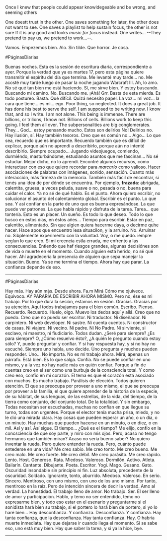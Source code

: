 Once I knew that people could appear knowldegeable and be wrong, and seeming others

One doestt trust in the other. One saves something for later, the other does not want to see. One saves a playlist to help sustain focus, the other is not sure If it is any good and looks *music for focus* instead. One writes... --They pretend to pay us, we  pretend to work...--. 

Vamos. Empezemos bien. Alo. Sin tilde. Que horror. Je cosa. 

#PáginasDiarias 

Buenas noches. Esta es la sesión de escritura diaria, correspondiente a ayer. Porque la verdad que ya es martes 17, pero esta página quiere transmitir el espíritu del día que termina. Me levanté muy tarde... no. Me acosté muy tarde luego de pasar la noche jugando Warcraft III. Ah, lo amo. No sé qué tan bien me está haciendo. Sí, me sirve bien. Y estoy buscando. Buscando mi camino. No. Buscando me. ¡Ahá! Grr. Basta de esta mierda. Es todo postureo. Basta. Qué difícil. Quizá necesito papel. La voz... mi voz... la cara que tiene... es mi... ego. Poor thing, so neglected. It does a great job. It has done his best to serve the self. I am supposed to be writing now. I know that, and so I write. I am not alone. This being is immense. There are billions, or trilions, I know not. Billions of cells. Billions work to keep this going. I feel them all over. The subpersonalities are big conglomerates. They... God... estoy pensando mucho. Estos son delirios No! Delirios no. Hay ilusión, sí. Hay también tesoros. Creo que es común no... Algo... Lo que sea, recuerdo que es importante. Recuerdo también que es difícil de explicar, porque aún no aprendí a describirlo, porque aún no intenté describirlo. Siempre ocupado... Jugando videojuegos, comiendo, durmiéndo, masturbándome, estudiando asuntos que me fascinan... No sé estudiar. Mejor dicho, no lo aprendí. Encontré algunos recursos, como interactuar con eso que quiero recordar para *marcarlo* como valioso. Hacer asociaciones de palabras con imágenes, sonido, sensación. Cuanto más interacción, más firmeza de la memoria. También más fácil de encontrar, si tenés una idea de por dónde se encuentra. Por ejemplo, **frazada**: abrigada, calentita, gruesa, a veces peluda, suave o no, pesada o no, buena para cuidar el calor. Ya no sé de qué hablo. Es el punto. Ahora quiero escribir, no solucionar el asunto del calentamiento global. Escribir es el punto. Lo que sea. Y así confiar en la parte de uno que es buena expresándose. La que puede ver patrones. La que habla rápido y disfruta de la tarea. Tarea... que tontería. Esto es un placer. Un sueño. Es todo lo que deseo. Todo lo que busco en estos días, en éstos añes... Tiempo para escribir. Estar en paz, calentito, alimentado. Sin que algien quiera hacerme daya, o decirme quhe hacer. Hace apos que encuentro lesa situacilon, y la arruino. No. Arruinar no. Sibplemente experimento con la voluntad. Voy, o me quedo. iempre seglun lo que creo. Si mi creencia estla errada, me enfrento a las consecuencias. Entiendo que haf riesgos grandes, algunas decisiónes son de vida o muerte en el momento. Cuando alguien está herido, no sé qué hacer. Ahí agradecería la presencia de alguien que sepa manejar la situación. Bueno. Ya se me termina el tiempo. Ahora hay que parar. La confianza depende de eso.

---
#PáginasDiarias 

Hay más. Hay aún más. Desde ahora. Fa.m Mirá Cómo me ojuivece. Equivoco. AY PARARÍA DE ESCRIBIR AHORA MISMO. Pero no, ése es mi trabajo. Por lo que dura la sesión, estamos en sesión. Gracias. Gracias por su atención. Aquí todos trabajamos para el bien común. Escribo. Pienso. Recuerdo. Recuerdo. Huelo, oigo. Muevo los dedos aquí y allá. Creo que no puedo. Creo que no puedo ser escritor. Ni traductor. Ni diseñador. Ni carpintero. Ni web developer. Ni sastre. Ni cuenta cuentos. Ni constructor de casas. Ni viajero. Ni vecino. Ni padre. Ni No Padre. Ni sirviente, si esclavo, ni maestro, ni fiudiciario. Todos dudan. ¿Seré para siempre? ¿Es para siempre? O, ¿Cómo resuelvo ésto?, ¿A quién le pregunto cuando estoy sólo? Y, puedo preguntar y confiar. Y si hay respuesta hay, y si no hay no escuché. Siempre uno habla, uno decide. Uno pregunta y muchos pueden responder. Uno... No importa. No es mi trabajo ahora. Mirá, apenas un párrafo. Está bien. Es lo que salga. Confía. No se puede confiar en uno mismo, y a la vez no hay nadie más en quién confiar. Porque a fin de cuentas creo en el ser como una burbuja de la consciencia total. Y como creo eso, confío en mi corazón. El tema es que el corazón está asociado con muchos. Es mucho trabajo. Parálisis de elección. Todos quieren atención. El que se preocupa por proveer a uno mismo, el que se preocupa por proveer a la familia, el que quiere aprender de la historia de la especie, de su hábitat, de sus lenguas, de las estrellas, de la vida, del tiempo, de la tierra como conjunto, del conjunto total. De la totalidad. Y sin embargo, Todas necesitan ser escuchadas, muchas no confían en que llegue su turno, todas son urgentes. Porque el elector tenía mucha prisa, miedo, y no le dió una mirada clara. Hay cosas que pueden esperar un año, o un día, o un minuto. Hay muchas que pueden hacerse en un minuto, o en diez, o en mil. Así y así. Así sigue. El tiempo... ¿Qué es el tiempo? Me elijo, confío en la concsciencia de que soy parte, y miro con mis ojos. Pero, acaso no tengo hermanos que también miran? Acaso no sería bueno saber? No quiero inventar la rueda. Pero quiero entender la rueda. Pero, cuánto puede entederse en una vida? Me creo sabio. Me creo tonto. Me creo bueno. Me creo malo. Me creo fuerte. Me creo débil. Me creo parásito. Me creo rápido. Lento. Host. Generoso. Rata. Miedoso. Valeroso. Dormilón. Activo. Atleta. Bailarín. Cantante. Dibujante. Poeta. Escritor. Yogi. Mago. Gusano. Gato. Oscuridad insondable sin principio ni fin. Luz absoluta, precedente de la oscuridad. Soldado. Ignorante, tonto, aburrido. Miedoso. Valeroso. En serio. Sincero. Mentiroso, con uno mismo, con uno de los uno mismo. Por tanto, mentiroso en la raíz. Pero de intención sincera de decir la verdad. Amo al verdad. La honestidad. El trabajo lleno de amor. No trabajo. Ser. El ser lleno de amor y participación. Hablo, y temo no ser entendido, temo no expresarme bien, y todo eso estar en el esenario y preguntarme si el sonidista hará bien su trabajo, si el portero lo hará bien de portero, si yo lo haré bien... Hay desconfianza. Y confianza. Desconfianza. Y confianza. Hay tanta confianza, que la desconfianza. Hay tanta confianza. Hay. O habría muerte inmediata. Hay que dejarse ir cuando llega el momento. Si se sabe eso, uno está muy bien. Hay que saber la tarea, y si ya la hice, bye.

---